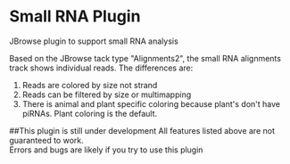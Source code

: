 # Small RNA Plugin

JBrowse plugin to support small RNA analysis

Based on the JBrowse tack type "Alignments2", the small RNA alignments track shows individual reads. The differences are:

1.  Reads are colored by size not strand  
2.  Reads can be filtered by size or multimapping  
3.  There is animal and plant specific coloring because plant's don't have piRNAs. Plant coloring is the default. 

##This plugin is still under development
All features listed above are not guaranteed to work.  
Errors and bugs are likely if you try to use this plugin
